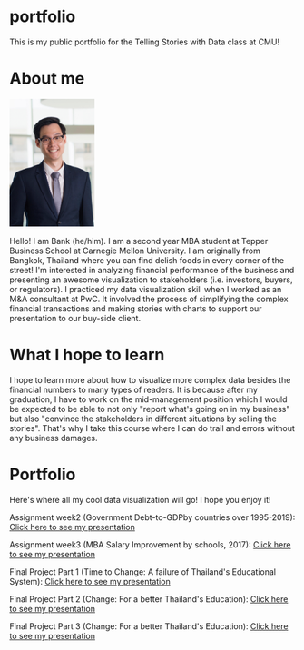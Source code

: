 # portfolio
This is my public portfolio for the Telling Stories with Data class at CMU!

# About me
<img src="Bank.jpg" width="150"/>

Hello! I am Bank (he/him). I am a second year MBA student at Tepper Business School at Carnegie Mellon University. I am originally from Bangkok, Thailand where you can find delish foods in every corner of the street! I'm interested in analyzing financial performance of the business and presenting an awesome visualization to stakeholders (i.e. investors, buyers, or regulators). I practiced my data visualization skill when I worked as an M&A consultant at PwC. It involved the process of simplifying the complex financial transactions and making stories with charts to support our presentation to our buy-side client. 

# What I hope to learn
I hope to learn more about how to visualize more complex data besides the financial numbers to many types of readers. It is because after my graduation, I have to work on the mid-management position which I would be expected to be able to not only "report what's going on in my business" but also "convince the stakeholders in different situations by selling the stories". That's why I take this course where I can do trail and errors without any business damages. 

# Portfolio
Here's where all my cool data visualization will go! I hope you enjoy it!

Assignment week2 (Government Debt-to-GDPby countries over 1995-2019): [Click here to see my presentation](https://tsongpra.github.io/portfolio/Debt-to-GDP2.html)

Assignment week3 (MBA Salary Improvement by schools, 2017): [Click here to see my presentation](https://tsongpra.github.io/portfolio/Assignment3.html)

Final Project Part 1 (Time to Change: A failure of Thailand's Educational System): [Click here to see my presentation](https://tsongpra.github.io/portfolio/FinalPart1.html)

Final Project Part 2 (Change: For a better Thailand's Education): [Click here to see my presentation](https://tsongpra.github.io/portfolio/FinalPart2.html)

Final Project Part 3 (Change: For a better Thailand's Education): [Click here to see my presentation](https://tsongpra.github.io/portfolio/FinalPart3.html)
